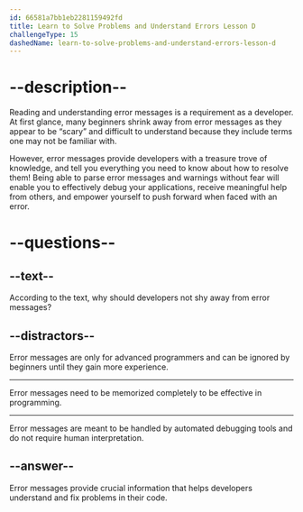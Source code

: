 ```yaml
---
id: 66581a7bb1eb2281159492fd
title: Learn to Solve Problems and Understand Errors Lesson D
challengeType: 15
dashedName: learn-to-solve-problems-and-understand-errors-lesson-d
---
```


# --description--

Reading and understanding error messages is a requirement as a developer. At first glance, many beginners shrink away from error messages as they appear to be “scary” and difficult to understand because they include terms one may not be familiar with.

However, error messages provide developers with a treasure trove of knowledge, and tell you everything you need to know about how to resolve them! Being able to parse error messages and warnings without fear will enable you to effectively debug your applications, receive meaningful help from others, and empower yourself to push forward when faced with an error.

# --questions--

## --text--

According to the text, why should developers not shy away from error messages?

## --distractors--

Error messages are only for advanced programmers and can be ignored by beginners until they gain more experience.

---

Error messages need to be memorized completely to be effective in programming.

---

Error messages are meant to be handled by automated debugging tools and do not require human interpretation.

## --answer--

Error messages provide crucial information that helps developers understand and fix problems in their code.

